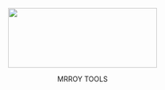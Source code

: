 <p align="center">
  <img src="https://images.app.goo.gl/GUwLwxwgvCcF9QJs6" width="300" height="120">
</p>
<p align="center">MRROY TOOLS

</p>
